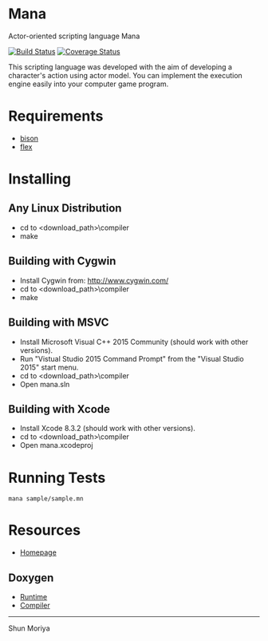 # Mana
Actor-oriented scripting language Mana 

[![Build Status](https://travis-ci.org/shun126/Mana.svg?branch=master)](https://travis-ci.org/shun126/Mana)
[![Coverage Status](https://coveralls.io/repos/github/shun126/Mana/badge.svg?branch=master)](https://coveralls.io/github/shun126/Mana?branch=master)

This scripting language was developed with the aim of developing a character's action using actor model.
You can implement the execution engine easily into your computer game program.

# Requirements
* [bison](https://www.gnu.org/software/bison/)
* [flex](https://www.gnu.org/software/flex/)

# Installing
## Any Linux Distribution
- cd to <download_path>\compiler
- make

## Building with Cygwin
- Install Cygwin from: http://www.cygwin.com/
- cd to <download_path>\compiler
- make

## Building with MSVC
- Install Microsoft Visual C++ 2015 Community (should work with other versions).
- Run "Vistual Studio 2015 Command Prompt" from the "Visual Studio 2015" start menu.
- cd to <download_path>\compiler
- Open mana.sln

## Building with Xcode
- Install Xcode 8.3.2 (should work with other versions).
- cd to <download_path>\compiler
- Open mana.xcodeproj

# Running Tests
    mana sample/sample.mn

# Resources
* [Homepage](https://shun126.github.io/Mana/ "Homepage")
## Doxygen
 * [Runtime](https://shun126.github.io/Mana/doxygen/library/html/ "Library")
 * [Compiler](https://shun126.github.io/Mana/doxygen/compiler/html/ "Compiler")

---
Shun Moriya
